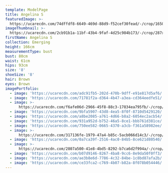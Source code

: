 ```yaml
---
template: ModelPage
title: Angelina S
featuredImage: >-
  https://ucarecdn.com/74dffdf8-6649-469d-88d9-f52cef30fead/-/crop/1650x824/0,67/-/preview/
imageThumbnail: >-
  https://ucarecdn.com/2cb91b1a-11bf-43b4-9faf-4d25c984b173/-/crop/287x398/188,73/-/preview/
firstName: Angelina S
collection: Emerging
height: 166cm
measurementType: bust
bust: 80cm
waist: 61cm
hips: 93cm
size: '8'
shoeSize: '8'
hair: Brown
eyes: Brown
imagePortfolio:
  - image: 'https://ucarecdn.com/adc91fb5-202d-470b-9dff-e91e817d5af6/'
  - image: 'https://ucarecdn.com/71781f2a-d364-4b47-a3ea-cd364eedfe51/'
  - image: >-
      https://ucarecdn.com/f6afe06d-2966-45f8-88c3-17834ea795fb/-/crop/640x1062/0,0/-/preview/
  - image: 'https://ucarecdn.com/9bfa5907-43d8-4ea5-8f0f-8710d5429120/'
  - image: 'https://ucarecdn.com/a8be2085-a761-4d66-b8a2-6054ec2acb54/'
  - image: 'https://ucarecdn.com/931a952d-b752-46a5-8ce1-bbb761d381ce/'
  - image: 'https://ucarecdn.com/750ee582-0665-4370-a3cb-f361a58982ee/'
  - image: >-
      https://ucarecdn.com/317136fe-1979-47a4-b85c-5acb066d14c3/-/crop/733x1022/0,78/-/preview/
  - image: 'https://ucarecdn.com/0a7ca39f-2516-4ac0-84b5-8ce621d80540/'
  - image: >-
      https://ucarecdn.com/2807a500-41e8-4bd5-8292-b7ca6d2f994a/-/crop/1271x1068/379,0/-/preview/
  - image: 'https://ucarecdn.com/b07d9146-8267-4ba8-9cc6-8e9da50f0ff3/'
  - image: 'https://ucarecdn.com/ae3b8e6d-7786-4c32-84be-1c8bd87afa2b/'
  - image: 'https://ucarecdn.com/ce33fca2-c769-4b07-b82a-8f078b054446/'
---
```


